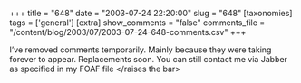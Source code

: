 +++
title = "648"
date = "2003-07-24 22:20:00"
slug = "648"
[taxonomies]
tags = ['general']
[extra]
show_comments = "false"
comments_file = "/content/blog/2003/07/2003-07-24-648-comments.csv"
+++

I’ve removed comments temporarily. Mainly because they were taking forever to appear. Replacements soon. You can still contact me via Jabber as specified in my FOAF file &lt;/raises the bar&gt;
